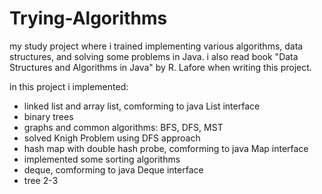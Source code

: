 # Trying-Algorithms
my study project where i trained implementing various algorithms, data structures, and solving some problems in Java. i also read book "Data Structures and Algorithms in Java" by R. Lafore when writing this project.

in this project i implemented:
- linked list and array list, comforming to java List interface
- binary trees
- graphs and common algorithms: BFS, DFS, MST
- solved Knigh Problem using DFS approach
- hash map with double hash probe, comforming to java Map interface
- implemented some sorting algorithms
- deque, comforming to java Deque interface
- tree 2-3
